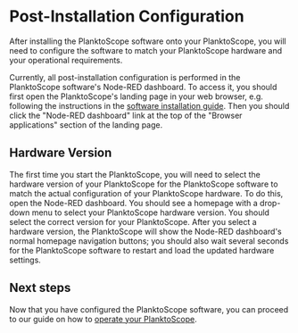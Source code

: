 # Post-Installation Configuration

After installing the PlanktoScope software onto your PlanktoScope, you will need to configure the software to match your PlanktoScope hardware and your operational requirements.

Currently, all post-installation configuration is performed in the PlanktoScope software's Node-RED dashboard. To access it, you should first open the PlanktoScope's landing page in your web browser, e.g. following the instructions in the [software installation guide](standard-install.md#connect-to-the-planktoscope). Then you should click the "Node-RED dashboard" link at the top of the "Browser applications" section of the landing page.

## Hardware Version

The first time you start the PlanktoScope, you will need to select the hardware version of your PlanktoScope for the PlanktoScope software to match the actual configuration of your PlanktoScope hardware. To do this, open the Node-RED dashboard. You should see a homepage with a drop-down menu to select your PlanktoScope hardware version. You should select the correct version for your PlanktoScope. After you select a hardware version, the PlanktoScope will show the Node-RED dashboard's normal homepage navigation buttons; you should also wait several seconds for the PlanktoScope software to restart and load the updated hardware settings.

## Next steps

Now that you have configured the PlanktoScope software, you can proceed to our guide on how to [operate your PlanktoScope](../../operation/index.md).
